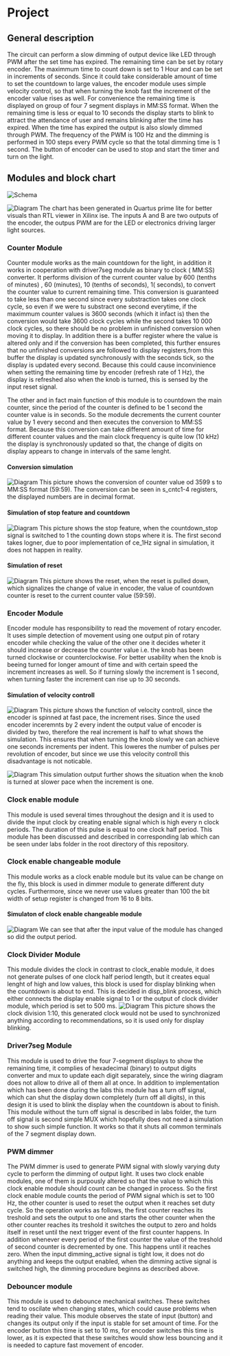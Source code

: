 # Project
## General description
The circuit can perform a slow dimming of output device like LED through PWM after the set time has expired. The remaining time can be set by rotary encoder. The maximmum time to count down is set to 1 Hour and can be set in increments of seconds. Since it could take considerable amount of time to set the countdown to large values, the encoder module uses simple velocity control, so that when turning the knob fast the increment of the encoder value rises as well. For convenience the remaining time is displayed on group of four 7 segment displays in MM:SS format. When the remaining time is less or equal to 10 seconds the display starts to blink to attract the attendance of user and remains blinking after the time has expired. When the time has expired the output is also slowly dimmed through PWM. The frequency of the PWM is 100 Hz and the dimming is performed in 100 steps every PWM cycle so that the total dimming time is 1 second. The button of encoder can be used to stop and start the timer and turn on the light.

## Modules and block chart


![Schema](blok_s1.PNG)


![Diagram](blok_s2.PNG )
The chart has been generated in Quartus prime lite for better visuals than RTL viewer in Xilinx ise. The inputs A and B are two outputs of the encoder, the outpus PWM are for the LED or electronics driving larger light sources. 

### Counter Module
Counter module works as the main countdown for the light, in addition it works in cooperation with driver7seg module as binary to clock ( MM:SS) converter. It performs division of the current counter value by 600 (tenths of minutes) , 60 (minutes), 10 (tenths of seconds), 1( seconds), to convert the counter value to current remaining time. This conversion is guaranteed to take less than one second since every substraction takes one clock cycle, so even if we were tu substract one second everytime, if the maximmum counter values is 3600 seconds (which it infact is) then the conversion would take 3600 clock cycles while the second takes 10 000 clock cycles, so there should be no problem in unfinished conversion when moving it to display. In addition there is a buffer register where the value is altered only and if the conversion has been completed, this further ensures that no unfinished conversions are followed to display registers,from this buffer the display is updated synchronously with the seconds tick, so the display is updated every second. Because this could cause inconvinience when setting the remaining time by encoder (refresh rate of 1 Hz), the display is refreshed also when the knob is turned, this is sensed by the input reset signal. 

The other and in fact main function of this module is to countdown the main counter, since the period of the counter is defined to be 1 second the counter value is in seconds. So the module decrements the current counter value by 1 every second and then executes the conversion to MM:SS format. Because this conversion can take different amount of time for different counter values and the main clock frequency is quite low (10 kHz) the display is synchronously updated so that, the change of digits on display appears to change in intervals of the same lenght.

#### Conversion simulation
![Diagram](images/countdown_conversion.PNG )
This picture shows the conversion of counter value od 3599 s to MM:SS format (59:59). The conversion can be seen in s_cntc1-4 registers, the displayed numbers are in decimal format.

#### Simulation of stop feature and countdown
![Diagram](images/countdown_stop.PNG )
This picture shows the stop feature, when the countdown_stop signal is switched to 1 the counting down stops where it is. The first second takes logner, due to poor implementation of ce_1Hz signal in simulation, it does not happen in reality.

#### Simulation of reset

![Diagram](images/countdown_reset.PNG )
This picture shows the reset, when the reset is pulled down, which signalizes the change of value in encoder, the value of countdown counter is reset to the current counter value (59:59).

### Encoder Module
Encoder module has responsibility to read the movement of rotary encoder. It uses simple detection of movement using one output pin of rotary encoder while checking the value of the other one it decides wheter it should increase or decrease the counter value i.e. the knob has been turned clockwise or counterclockwise. For better usability when the knob is beeing turned for longer amount of time and with certain speed the increment increases as well. So if turning slowly the increment is 1 second, when turning faster the increment can rise up to 30 seconds. 

#### Simulation of velocity controll
![Diagram](images/encoder_velocity.PNG )
This picture shows the function of velocity controll, since the encoder is spinned at fast pace, the increment rises. Since the used encoder inceremnts by 2 every indent the output value of encoder is divided by two, therefore the real increment is half to what shows the simulation. This ensures that when turning the knob slowly we can achieve one seconds increments per indent. This loweres the number of pulses per revolution of encoder, but since we use this velocity controll this disadvantage is not noticable.  

![Diagram](images/encoder_velocity2.PNG )
This simulation output further shows the situation when the knob is turned at slower pace when the increment is one.

### Clock enable module
This module is used several times throughout the design and it is used to divide the input clock by creating enable signal which is high every n clock periods. The duration of this pulse is equal to one clock half period. This module has been discussed and described in corresponding lab which can be seen under labs folder in the root directory of this repository.

### Clock enable changeable module
This module works as a clock enable module but its value can be change on the fly, this block is used in dimmer module to generate different duty cycles. Furthermore, since we never use values greater than 100 the bit width of setup register is changed from 16 to 8 bits.

#### Simulaton of clock enable changeable module

![Diagram](images/enable_changeable.PNG )
 We can see that after the input value of the module has changed so did the output period.
### Clock Divider Module
This module divides the clock in contrast to clock_enable module, it does not generate pulses of one clock half period length, but it creates equal lenght of high and low values, this block is used for display blinking when the countdown is about to end. This is decided in disp_blink process, which either connects the display enable signal to 1 or the output of clock divider module, which period is set to 500 ms.
![Diagram](images/clock_divider.PNG )
This picture shows the clock division 1:10, this generated clock would not be used to synchronized anything according to recommendations, so it is used only for display blinking.

### Driver7seg Module
This module is used to drive the four 7-segment displays to show the remaining time, it complies of hexadecimal (binary) to output digits converter and mux to update each digit separately, since the wiring diagram does not allow to drive all of them all at once. In addition to implementation which has been done during the labs this module has a turn off signal, which can shut the display down completely (turn off all digits), in this design it is used to blink the display when the countdown is about to finish. This module without the turn off signal is described in labs folder, the turn off signal is second simple MUX which hopefully does not need a simulation to show such simple function. It works so that it shuts all common terminals of the 7 segment display down.

### PWM dimmer
The PWM dimmer is used to generate PWM signal with slowly varying duty cycle to perform the dimming of output light. It uses two clock enable modules, one of them is purpously altered so that the value to which this clock enable module should count can be changed in process. So the first clock enable module counts the period of PWM signal which is set to 100 Hz, the other counter is used to reset the output when it reaches set duty cycle. So the operation works as follows, the first counter reaches its treshold and sets the output to one and starts the other counter when the other counter reaches its treshold it switches the output to zero and holds itself in reset until the next trigger event of the first counter happens. In addition whenever every period of the first counter the value of the treshold of second counter is decremented by one. This happens until it reaches zero. When the input dimming_active signal is tight low, it does not do anything and keeps the output enabled, when the dimming active signal is switched high, the dimming procedure beginns as described above.


### Debouncer module
This module is used to debounce mechanical switches. These switches tend to oscilate when changing states, which could cause problems when reading their value. This module observes the state of input (button) and changes its output only if the input is stable for set amount of time. For the encoder button this time is set to 10 ms, for encoder switches this time is lower, as it is expected that these switches would show less bouncing and it is needed to capture fast movement of encoder. 
